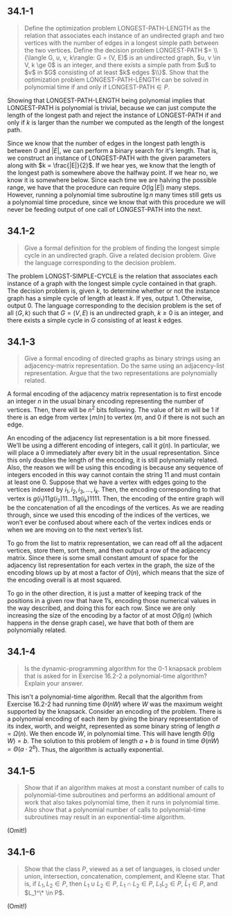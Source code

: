 ## 34.1-1

> Define the optimization problem $\text{LONGEST-PATH-LENGTH}$ as the relation that associates each instance of an undirected graph and two vertices with the number of edges in a longest simple path between the two vertices. Define the decision problem $\text{LONGEST-PATH}$ $= \\{\langle G, u, v, k\rangle: G = (V, E)$ is an undirected graph, $u, v \in V, k \ge 0$ is an integer, and there exists a simple path from $u$ to $v$ in $G$ consisting of at least $k$ edges $\\}$. Show that the optimization problem $\text{LONGEST-PATH-LENGTH}$ can be solved in polynomial time if and only if $\text{LONGEST-PATH} \in P$.

Showing that $\text{LONGEST-PATH-LENGTH}$ being polynomial implies that $\text{LONGEST-PATH}$ is polynomial is trivial, because we can just compute the length of the longest path and reject the instance of $\text{LONGEST-PATH}$ if and only if $k$ is larger than the number we computed as the length of the longest path.

Since we know that the number of edges in the longest path length is between $0$ and $|E|$, we can perform a binary search for it's length. That is, we construct an instance of $\text{LONGEST-PATH}$ with the given parameters along with $k = \frac{|E|}{2}$. If we hear yes, we know that the length of the longest path is somewhere above the halfway point. If we hear no, we know it is somewhere below. Since each time we are halving the possible range, we have that the procedure can require $O(\lg |E|)$ many steps. However, running a polynomial time subroutine $\lg n$ many times still gets us a polynomial time procedure, since we know that with this procedure we will never be feeding output of one call of $\text{LONGEST-PATH}$ into the next.

## 34.1-2

> Give a formal definition for the problem of finding the longest simple cycle in an undirected graph. Give a related decision problem. Give the language corresponding to the decision problem.

The problem $\text{LONGST-SIMPLE-CYCLE}$ is the relation that associates each instance of a graph with the longest simple cycle contained in that graph. The decision problem is, given $k$, to determine whether or not the instance graph has a simple cycle of length at least $k$. If yes, output $1$. Otherwise, output $0$. The language corresponding to the decision problem is the set of all $\langle G, k\rangle$ such that $G = (V, E)$ is an undirected graph, $k \ge 0$ is an integer, and there exists a simple cycle in $G$ consisting of at least $k$ edges.

## 34.1-3

> Give a formal encoding of directed graphs as binary strings using an adjacency-matrix representation. Do the same using an adjacency-list representation. Argue that the two representations are polynomially related.

A formal encoding of the adjacency matrix representation is to first encode an integer $n$ in the usual binary encoding representing the number of vertices. Then, there will be $n^2$ bits following. The value of bit $m$ will be $1$ if there is an edge from vertex $\lfloor m/n \rfloor$ to vertex $(m%n)$, and $0$ if there is not such an edge.

An encoding of the adjacency list representation is a bit more finessed. We’ll be using a different encoding of integers, call it $g(n)$. In particular, we will place a $0$ immediately after every bit in the usual representation. Since this only doubles the length of the encoding, it is still polynomially related. Also, the reason we will be using this encoding is because any sequence of integers encoded in this way cannot contain the string $11$ and must contain at least one $0$. Suppose that we have a vertex with edges going to the vertices indexed by $i_1, i_2, i_3, \dots, i_k$. Then, the encoding corresponding to that vertex is $g(i_1)11g(i_2)11 \dots 11g(i_k)1111$. Then, the encoding of the entire graph will be the concatenation of all the encodings of the vertices. As we are reading through, since we used this encoding of the indices of the vertices, we won’t ever be confused about where each of the vertex indices ends or when we are moving on to the next vertex’s list.

To go from the list to matrix representation, we can read off all the adjacent vertices, store them, sort them, and then output a row of the adjacency matrix. Since there is some small constant amount of space for the adjacency list representation for each vertex in the graph, the size of the encoding blows up by at most a factor of $O(n)$, which means that the size of the encoding overall is at most squared.

To go in the other direction, it is just a matter of keeping track of the positions in a given row that have $1 \text{'s}$, encoding those numerical values in the way described, and doing this for each row. Since we are only increasing the size of the encoding by a factor of at most $O(\lg{n})$ (which happens in the dense graph case), we have that both of them are polynomially related.

## 34.1-4

> Is the dynamic-programming algorithm for the 0-1 knapsack problem that is asked for in Exercise 16.2-2 a polynomial-time algorithm? Explain your answer.

This isn't a polynomial-time algorithm. Recall that the algorithm from Exercise 16.2-2 had running time $\Theta(nW)$ where $W$ was the maximum weight supported by the knapsack. Consider an encoding of the problem. There is a polynomial encoding of each item by giving the binary representation of its index, worth, and weight, represented as some binary string of length $a = \Omega(n)$. We then encode $W$, in polynomial time. This will have length $\Theta(\lg W) = b$. The solution to this problem of length $a + b$ is found in time $\Theta(nW) = \Theta(a \cdot 2^b)$. Thus, the algorithm is actually exponential.

## 34.1-5

> Show that if an algorithm makes at most a constant number of calls to polynomial-time subroutines and performs an additional amount of work that also takes polynomial time, then it runs in polynomial time. Also show that a polynomial number of calls to polynomial-time subroutines may result in an exponential-time algorithm.

(Omit!)

## 34.1-6

> Show that the class $P$, viewed as a set of languages, is closed under union, intersection, concatenation, complement, and Kleene star. That is, if $L_1, L_2 \in P$, then $L_1 \cup L_2 \in P$, $L_1 \cap L_2 \in P$, $L_1L_2 \in P$, $\bar L_1 \in P$, and $L_1^\* \in P$.

(Omit!)
